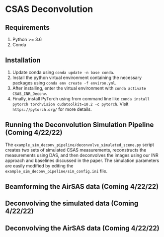 # CSAS Deconvolution

## Requirements
1. Python >= 3.6
2. Conda
## Installation
1. Update conda using `conda update -n base conda`. 
2. Install the python virtual environment containing the necessary packages using `conda env create -f environ.yml`.
3. After installing, enter the virtual environment with `conda activate CSAS_INR_Deconv`.
4. Finally, install PyTorch using from command line like `conda install pytorch torchvision cudatoolkit=10.2 -c pytorch`. Visit `https://pytorch.org/` for more details. 

## Running the Deconvolution Simulation Pipeline (Coming 4/22/22)
The `example_sim_deconv_pipeline/deconvolve_simulated_scene.py` script creates two sets of simulated CSAS measurements,
reconstructs the measurements using DAS, and then deconvolves the images using our INR approach and baselines discussed 
in the paper. The simulation parameters are easily modified by editing the `example_sim_deconv_pipeline/sim_config.ini` 
file.

## Beamforming the AirSAS data (Coming 4/22/22)

## Deconvolving the simulated data (Coming 4/22/22)

## Deconvolving the AirSAS data (Coming 4/22/22)